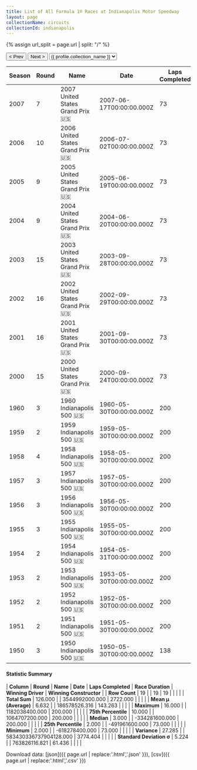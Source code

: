 ```yaml
---
title: List of All Formula 1® Races at Indianapolis Motor Speedway
layout: page
collectionName: circuits
collectionId: indianapolis
---
```


{% assign url_split = page.url | split: "/" %}
<div id="collection-navigation">
<button onclick="selector.options[selector.selectedIndex-1].value && (window.location = selector.options[selector.selectedIndex-1].value);">&lt; Prev</button>
<button onclick="selector.options[selector.selectedIndex+1].value && (window.location = selector.options[selector.selectedIndex+1].value);">Next &gt;</button>
<select id="selector" onchange="this.options[this.selectedIndex].value && (window.location = this.options[this.selectedIndex].value);">
  {% for collectionId in site.data[page.collectionName].refs %}
    {% if collectionId == page.collectionId %}
      {% assign selected = "selected" %}
    {% else %}
      {% assign selected = "" %}
    {% endif %}
    {% assign profile = site.data[page.collectionName][collectionId].profile %}
    <option value="/f1/{{ page.collectionName }}/{{ collectionId }}/{{ url_split[4] }}" {{ selected }}>{{ profile.collection_name }}</option>
  {% endfor %}
</select>
</div>

| Season | Round | Name | Date | Laps Completed | Race Duration | Winning Driver | Winning Constructor |
|--|--|--|--|--|--|--|--|
| 2007 | 7 | 2007 United States Grand Prix 🇺🇸 | 2007-06-17T00:00:00.000Z | 73 | 1:31:09.965 | [Lewis Hamilton 🇬🇧](/f1/drivers/hamilton) | McLaren 🇬🇧 |
| 2006 | 10 | 2006 United States Grand Prix 🇺🇸 | 2006-07-02T00:00:00.000Z | 73 | 1:34:35.199 | [Michael Schumacher 🇩🇪](/f1/drivers/michael_schumacher) | Ferrari 🇮🇹 |
| 2005 | 9 | 2005 United States Grand Prix 🇺🇸 | 2005-06-19T00:00:00.000Z | 73 | 1:29:43.181 | [Michael Schumacher 🇩🇪](/f1/drivers/michael_schumacher) | Ferrari 🇮🇹 |
| 2004 | 9 | 2004 United States Grand Prix 🇺🇸 | 2004-06-20T00:00:00.000Z | 73 | 1:40:29.914 | [Michael Schumacher 🇩🇪](/f1/drivers/michael_schumacher) | Ferrari 🇮🇹 |
| 2003 | 15 | 2003 United States Grand Prix 🇺🇸 | 2003-09-28T00:00:00.000Z | 73 | 1:33:35.997 | [Michael Schumacher 🇩🇪](/f1/drivers/michael_schumacher) | Ferrari 🇮🇹 |
| 2002 | 16 | 2002 United States Grand Prix 🇺🇸 | 2002-09-29T00:00:00.000Z | 73 | 1:31:08.0 | [Rubens Barrichello 🇧🇷](/f1/drivers/barrichello) | Ferrari 🇮🇹 |
| 2001 | 16 | 2001 United States Grand Prix 🇺🇸 | 2001-09-30T00:00:00.000Z | 73 | 1:32:42.840 | [Mika Häkkinen 🇫🇮](/f1/drivers/hakkinen) | McLaren 🇬🇧 |
| 2000 | 15 | 2000 United States Grand Prix 🇺🇸 | 2000-09-24T00:00:00.000Z | 73 | 1:36:30.883 | [Michael Schumacher 🇩🇪](/f1/drivers/michael_schumacher) | Ferrari 🇮🇹 |
| 1960 | 3 | 1960 Indianapolis 500 🇺🇸 | 1960-05-30T00:00:00.000Z | 200 | 3:36:11.36 | [Jim Rathmann 🇺🇸](/f1/drivers/rathmann) | Watson 🇺🇸 |
| 1959 | 2 | 1959 Indianapolis 500 🇺🇸 | 1959-05-30T00:00:00.000Z | 200 | 3:40:49.20 | [Rodger Ward 🇺🇸](/f1/drivers/ward) | Watson 🇺🇸 |
| 1958 | 4 | 1958 Indianapolis 500 🇺🇸 | 1958-05-30T00:00:00.000Z | 200 | 3:44:13.80 | [Jimmy Bryan 🇺🇸](/f1/drivers/bryan) | Epperly 🇺🇸 |
| 1957 | 3 | 1957 Indianapolis 500 🇺🇸 | 1957-05-30T00:00:00.000Z | 200 | 3:41:14.25 | [Sam Hanks 🇺🇸](/f1/drivers/hanks) | Epperly 🇺🇸 |
| 1956 | 3 | 1956 Indianapolis 500 🇺🇸 | 1956-05-30T00:00:00.000Z | 200 | 3:53:28.84 | [Pat Flaherty 🇺🇸](/f1/drivers/flaherty) | Watson 🇺🇸 |
| 1955 | 3 | 1955 Indianapolis 500 🇺🇸 | 1955-05-30T00:00:00.000Z | 200 | 3:53:59.53 | [Bob Sweikert 🇺🇸](/f1/drivers/sweikert) | Kurtis Kraft 🇺🇸 |
| 1954 | 2 | 1954 Indianapolis 500 🇺🇸 | 1954-05-31T00:00:00.000Z | 200 | 3:49:17.27 | [Bill Vukovich 🇺🇸](/f1/drivers/vukovich) | Kurtis Kraft 🇺🇸 |
| 1953 | 2 | 1953 Indianapolis 500 🇺🇸 | 1953-05-30T00:00:00.000Z | 200 | 3:53:01.69 | [Bill Vukovich 🇺🇸](/f1/drivers/vukovich) | Kurtis Kraft 🇺🇸 |
| 1952 | 2 | 1952 Indianapolis 500 🇺🇸 | 1952-05-30T00:00:00.000Z | 200 | 3:52:41.88 | [Troy Ruttman 🇺🇸](/f1/drivers/ruttman) | Kuzma 🇺🇸 |
| 1951 | 2 | 1951 Indianapolis 500 🇺🇸 | 1951-05-30T00:00:00.000Z | 200 | 3:57:38.05 | [Lee Wallard 🇺🇸](/f1/drivers/wallard) | Kurtis Kraft 🇺🇸 |
| 1950 | 3 | 1950 Indianapolis 500 🇺🇸 | 1950-05-30T00:00:00.000Z | 138 | 2:46:55.97 | [Johnnie Parsons 🇺🇸](/f1/drivers/parsons) | Kurtis Kraft 🇺🇸 |

#### Statistic Summary

| **Column** | **Round** | **Name** | **Date** | **Laps Completed** | **Race Duration** | **Winning Driver** | **Winning Constructor** |
| **Row Count** | 19 |  | 19 | 19 |  |  |  |
| **Total Sum** | 126.000 |  | 3544992000.000 | 2722.000 |  |  |  |
| **Mean μ (Average)** | 6.632 |  | 186578526.316 | 143.263 |  |  |  |
| **Maximum** | 16.000 |  | 1182038400.000 | 200.000 |  |  |  |
| **75th Percentile** | 10.000 |  | 1064707200.000 | 200.000 |  |  |  |
| **Median** | 3.000 |  | -334281600.000 | 200.000 |  |  |  |
| **25th Percentile** | 2.000 |  | -491961600.000 | 73.000 |  |  |  |
| **Minimum** | 2.000 |  | -618278400.000 | 73.000 |  |  |  |
| **Variance** | 27.285 |  | 583430336737904128.000 | 3774.404 |  |  |  |
| **Standard Deviation σ** | 5.224 |  | 763826116.821 | 61.436 |  |  |  |

Download data: [json]({{ page.url | replace:'.html','.json' }}), [csv]({{ page.url | replace:'.html','.csv' }})
